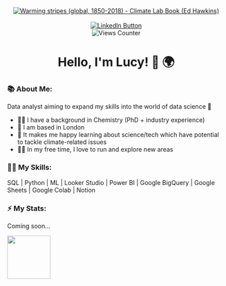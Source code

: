 <div id="header" align="center">
  <a href="https://commons.wikimedia.org/wiki/File:20181204_Warming_stripes_(global,_WMO,_1850-2018)_-_Climate_Lab_Book_(Ed_Hawkins).svg#/media/File:20181204_Warming_stripes_(global,_WMO,_1850-2018)_-_Climate_Lab_Book_(Ed_Hawkins).svg">
    <img src="https://upload.wikimedia.org/wikipedia/commons/b/b2/20181204_Warming_stripes_%28global%2C_WMO%2C_1850-2018%29_-_Climate_Lab_Book_%28Ed_Hawkins%29.svg" 
      alt="Warming stripes (global, 1850-2018) - Climate Lab Book (Ed Hawkins)"/></a>
  <div id="badges" align="center">
    <br>
    <a href="https://www.linkedin.com/in/lucy-bea-browne/">
      <img src="https://img.shields.io/badge/LinkedIn-blue?logo=linkedin&logoColor=white" 
        alt="LinkedIn Button"/></a>
    <br>
    <img src="https://komarev.com/ghpvc/?username=lbeabrowne&color=08519c" alt="Views Counter"/>
    <br>
  </div>
  <h1>Hello, I'm Lucy! 👋 🌍 </h1>
</div>

### 📚 About Me:
Data analyst aiming to expand my skills into the world of data science 💪
- 👩‍🔬 I have a background in Chemistry (PhD + industry experience)
- 📍 I am based in London
- 🌱 It makes me happy learning about science/tech which have potential to tackle climate-related issues
- 🏃‍♀️ In my free time, I love to run and explore new areas

### 👩‍💻 My Skills:
SQL | Python | ML | Looker Studio | Power BI | Google BigQuery | Google Sheets | Google Colab | Notion

### ⚡️ My Stats:
Coming soon...
<div align="left">
  <img height=100 align="center" src="https://github-readme-stats.vercel.app/api/top-langs/?username=lbeabrowne&layout=compact&theme=shadow_blue&card_width=200" />
</div>

<!--!
can add in a codewars stats


[Upload<?xml version="1.0" encoding="UTF-8"?>
<svg xmlns="http://www.w3.org/2000/svg" xmlns:xlink="http://www.w3.org/1999/xlink"
     width="3780" height="1417" viewBox="0 -1417 3780 1417">

<rect x="0" y="-1417" width="23" height="1417" fill="#2171b5"/>
<rect x="22.367" y="-1417" width="45" height="1417" fill="#6baed6"/>
<rect x="67.101" y="-1417" width="68" height="1417" fill="#4292c6"/>
<rect x="134.201" y="-1417" width="23" height="1417" fill="#2171b5"/>
<rect x="156.568" y="-1417" width="45" height="1417" fill="#08519c"/>
<rect x="201.302" y="-1417" width="23" height="1417" fill="#4292c6"/>
<rect x="223.669" y="-1417" width="45" height="1417" fill="#2171b5"/>
<rect x="268.402" y="-1417" width="23" height="1417" fill="#08306b"/>
<rect x="290.769" y="-1417" width="23" height="1417" fill="#4292c6"/>
<rect x="313.136" y="-1417" width="23" height="1417" fill="#08519c"/>
<rect x="335.503" y="-1417" width="68" height="1417" fill="#4292c6"/>
<rect x="402.604" y="-1417" width="23" height="1417" fill="#6baed6"/>
<rect x="424.97" y="-1417" width="45" height="1417" fill="#4292c6"/>
<rect x="469.704" y="-1417" width="23" height="1417" fill="#2171b5"/>
<rect x="492.071" y="-1417" width="23" height="1417" fill="#6baed6"/>
<rect x="514.438" y="-1417" width="23" height="1417" fill="#4292c6"/>
<rect x="536.805" y="-1417" width="68" height="1417" fill="#2171b5"/>
<rect x="603.905" y="-1417" width="23" height="1417" fill="#9ecae1"/>
<rect x="626.272" y="-1417" width="23" height="1417" fill="#c6dbef"/>
<rect x="648.639" y="-1417" width="23" height="1417" fill="#6baed6"/>
<rect x="671.006" y="-1417" width="23" height="1417" fill="#4292c6"/>
<rect x="693.373" y="-1417" width="45" height="1417" fill="#6baed6"/>
<rect x="738.107" y="-1417" width="23" height="1417" fill="#4292c6"/>
<rect x="760.473" y="-1417" width="90" height="1417" fill="#2171b5"/>
<rect x="849.941" y="-1417" width="23" height="1417" fill="#4292c6"/>
<rect x="872.308" y="-1417" width="23" height="1417" fill="#6baed6"/>
<rect x="894.675" y="-1417" width="23" height="1417" fill="#08519c"/>
<rect x="917.041" y="-1417" width="45" height="1417" fill="#2171b5"/>
<rect x="961.775" y="-1417" width="23" height="1417" fill="#08519c"/>
<rect x="984.142" y="-1417" width="45" height="1417" fill="#2171b5"/>
<rect x="1028.876" y="-1417" width="45" height="1417" fill="#6baed6"/>
<rect x="1073.609" y="-1417" width="23" height="1417" fill="#2171b5"/>
<rect x="1095.976" y="-1417" width="23" height="1417" fill="#4292c6"/>
<rect x="1118.343" y="-1417" width="23" height="1417" fill="#6baed6"/>
<rect x="1140.71" y="-1417" width="23" height="1417" fill="#4292c6"/>
<rect x="1163.077" y="-1417" width="23" height="1417" fill="#2171b5"/>
<rect x="1185.444" y="-1417" width="23" height="1417" fill="#08519c"/>
<rect x="1207.811" y="-1417" width="23" height="1417" fill="#08306b"/>
<rect x="1230.178" y="-1417" width="23" height="1417" fill="#2171b5"/>
<rect x="1252.544" y="-1417" width="23" height="1417" fill="#4292c6"/>
<rect x="1274.911" y="-1417" width="23" height="1417" fill="#08519c"/>
<rect x="1297.278" y="-1417" width="45" height="1417" fill="#08306b"/>
<rect x="1342.012" y="-1417" width="23" height="1417" fill="#08519c"/>
<rect x="1364.379" y="-1417" width="23" height="1417" fill="#08306b"/>
<rect x="1386.746" y="-1417" width="45" height="1417" fill="#08519c"/>
<rect x="1431.479" y="-1417" width="23" height="1417" fill="#4292c6"/>
<rect x="1453.846" y="-1417" width="23" height="1417" fill="#6baed6"/>
<rect x="1476.213" y="-1417" width="23" height="1417" fill="#2171b5"/>
<rect x="1498.58" y="-1417" width="23" height="1417" fill="#08519c"/>
<rect x="1520.947" y="-1417" width="23" height="1417" fill="#2171b5"/>
<rect x="1543.314" y="-1417" width="68" height="1417" fill="#4292c6"/>
<rect x="1610.414" y="-1417" width="23" height="1417" fill="#2171b5"/>
<rect x="1632.781" y="-1417" width="23" height="1417" fill="#4292c6"/>
<rect x="1655.148" y="-1417" width="23" height="1417" fill="#2171b5"/>
<rect x="1677.515" y="-1417" width="23" height="1417" fill="#4292c6"/>
<rect x="1699.882" y="-1417" width="23" height="1417" fill="#6baed6"/>
<rect x="1722.249" y="-1417" width="45" height="1417" fill="#4292c6"/>
<rect x="1766.982" y="-1417" width="23" height="1417" fill="#2171b5"/>
<rect x="1789.349" y="-1417" width="68" height="1417" fill="#6baed6"/>
<rect x="1856.45" y="-1417" width="23" height="1417" fill="#2171b5"/>
<rect x="1878.817" y="-1417" width="23" height="1417" fill="#6baed6"/>
<rect x="1901.183" y="-1417" width="23" height="1417" fill="#4292c6"/>
<rect x="1923.55" y="-1417" width="23" height="1417" fill="#6baed6"/>
<rect x="1945.917" y="-1417" width="68" height="1417" fill="#9ecae1"/>
<rect x="2013.018" y="-1417" width="23" height="1417" fill="#c6dbef"/>
<rect x="2035.385" y="-1417" width="23" height="1417" fill="#deebf7"/>
<rect x="2057.751" y="-1417" width="45" height="1417" fill="#c6dbef"/>
<rect x="2102.485" y="-1417" width="23" height="1417" fill="#deebf7"/>
<rect x="2124.852" y="-1417" width="23" height="1417" fill="#c6dbef"/>
<rect x="2147.219" y="-1417" width="45" height="1417" fill="#9ecae1"/>
<rect x="2191.953" y="-1417" width="45" height="1417" fill="#6baed6"/>
<rect x="2236.686" y="-1417" width="23" height="1417" fill="#4292c6"/>
<rect x="2259.053" y="-1417" width="45" height="1417" fill="#9ecae1"/>
<rect x="2303.787" y="-1417" width="23" height="1417" fill="#c6dbef"/>
<rect x="2326.154" y="-1417" width="23" height="1417" fill="#6baed6"/>
<rect x="2348.521" y="-1417" width="45" height="1417" fill="#4292c6"/>
<rect x="2393.254" y="-1417" width="23" height="1417" fill="#9ecae1"/>
<rect x="2415.621" y="-1417" width="23" height="1417" fill="#c6dbef"/>
<rect x="2437.988" y="-1417" width="45" height="1417" fill="#9ecae1"/>
<rect x="2482.722" y="-1417" width="68" height="1417" fill="#c6dbef"/>
<rect x="2549.822" y="-1417" width="23" height="1417" fill="#4292c6"/>
<rect x="2572.189" y="-1417" width="23" height="1417" fill="#6baed6"/>
<rect x="2594.556" y="-1417" width="45" height="1417" fill="#9ecae1"/>
<rect x="2639.29" y="-1417" width="23" height="1417" fill="#6baed6"/>
<rect x="2661.657" y="-1417" width="23" height="1417" fill="#c6dbef"/>
<rect x="2684.024" y="-1417" width="23" height="1417" fill="#9ecae1"/>
<rect x="2706.391" y="-1417" width="23" height="1417" fill="#6baed6"/>
<rect x="2728.757" y="-1417" width="23" height="1417" fill="#9ecae1"/>
<rect x="2751.124" y="-1417" width="23" height="1417" fill="#c6dbef"/>
<rect x="2773.491" y="-1417" width="45" height="1417" fill="#6baed6"/>
<rect x="2818.225" y="-1417" width="23" height="1417" fill="#4292c6"/>
<rect x="2840.592" y="-1417" width="23" height="1417" fill="#c6dbef"/>
<rect x="2862.959" y="-1417" width="23" height="1417" fill="#9ecae1"/>
<rect x="2885.325" y="-1417" width="23" height="1417" fill="#deebf7"/>
<rect x="2907.692" y="-1417" width="45" height="1417" fill="#fee0d2"/>
<rect x="2952.426" y="-1417" width="23" height="1417" fill="#c6dbef"/>
<rect x="2974.793" y="-1417" width="23" height="1417" fill="#fee0d2"/>
<rect x="2997.16" y="-1417" width="45" height="1417" fill="#c6dbef"/>
<rect x="3041.893" y="-1417" width="23" height="1417" fill="#deebf7"/>
<rect x="3064.26" y="-1417" width="23" height="1417" fill="#fee0d2"/>
<rect x="3086.627" y="-1417" width="23" height="1417" fill="#fcbba1"/>
<rect x="3108.994" y="-1417" width="23" height="1417" fill="#fee0d2"/>
<rect x="3131.361" y="-1417" width="45" height="1417" fill="#fcbba1"/>
<rect x="3176.095" y="-1417" width="45" height="1417" fill="#deebf7"/>
<rect x="3220.828" y="-1417" width="23" height="1417" fill="#fee0d2"/>
<rect x="3243.195" y="-1417" width="23" height="1417" fill="#fc9272"/>
<rect x="3265.562" y="-1417" width="23" height="1417" fill="#fee0d2"/>
<rect x="3287.929" y="-1417" width="23" height="1417" fill="#fc9272"/>
<rect x="3310.296" y="-1417" width="23" height="1417" fill="#fb6a4a"/>
<rect x="3332.663" y="-1417" width="45" height="1417" fill="#fcbba1"/>
<rect x="3377.396" y="-1417" width="23" height="1417" fill="#fc9272"/>
<rect x="3399.763" y="-1417" width="68" height="1417" fill="#fb6a4a"/>
<rect x="3466.864" y="-1417" width="45" height="1417" fill="#ef3b2c"/>
<rect x="3511.598" y="-1417" width="23" height="1417" fill="#fb6a4a"/>
<rect x="3533.964" y="-1417" width="23" height="1417" fill="#fc9272"/>
<rect x="3556.331" y="-1417" width="23" height="1417" fill="#fb6a4a"/>
<rect x="3578.698" y="-1417" width="23" height="1417" fill="#ef3b2c"/>
<rect x="3601.065" y="-1417" width="45" height="1417" fill="#fb6a4a"/>
<rect x="3645.799" y="-1417" width="45" height="1417" fill="#ef3b2c"/>
<rect x="3690.533" y="-1417" width="23" height="1417" fill="#a50f15"/>
<rect x="3712.899" y="-1417" width="23" height="1417" fill="#67000d"/>
<rect x="3735.266" y="-1417" width="23" height="1417" fill="#a50f15"/>
<rect x="3757.633" y="-1417" width="23" height="1417" fill="#cb181d"/>
</svg>ing 20181204_Warming_stripes_(global,_WMO,_1850-2018)_-_Climate_Lab_Book_(Ed_Hawkins).svg…]()

Here are some ideas to get you started:

- 🔭 I’m currently working on ...
- 🌱 I’m currently learning ...
- 👯 I’m looking to collaborate on ...
- 🤔 I’m looking for help with ...
- 💬 Ask me about ...
- 📫 How to reach me: ...
- 😄 Pronouns: ...
- ⚡ Fun fact: ...

